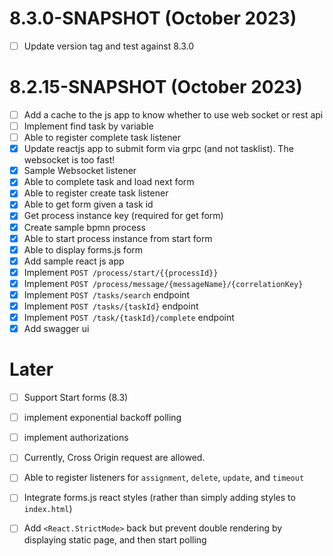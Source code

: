# 8.3.0-SNAPSHOT (October 2023)
- [ ] Update version tag and test against 8.3.0

# 8.2.15-SNAPSHOT (October 2023)
- [ ] Add a cache to the js app to know whether to use web socket or rest api
- [ ] Implement find task by variable
- [ ] Able to register complete task listener
- [x] Update reactjs app to submit form via grpc (and not tasklist). The websocket is too fast!
- [x] Sample Websocket listener
- [x] Able to complete task and load next form
- [x] Able to register create task listener
- [x] Able to get form given a task id
- [x] Get process instance key (required for get form)
- [x] Create sample bpmn process
- [x] Able to start process instance from start form
- [x] Able to display forms.js form
- [x] Add sample react js app
- [x] Implement `POST /process/start/{{processId}}`
- [x] Implement `POST /process/message/{messageName}/{correlationKey}`
- [x] Implement `POST /tasks/search` endpoint
- [x] Implement `POST /tasks/{taskId}` endpoint
- [x] Implement `POST /task/{taskId}/complete` endpoint
- [x] Add swagger ui

# Later

- [ ] Support Start forms (8.3)
- [ ] implement exponential backoff polling
- [ ] implement authorizations
- [ ] Currently, Cross Origin request are allowed.
- [ ] Able to register listeners for `assignment`, `delete`, `update`, and `timeout`
- [ ] Integrate forms.js react styles (rather than simply adding styles to `index.html`)
- [ ] Add `<React.StrictMode>` back but prevent double rendering by displaying static page, and then start polling


